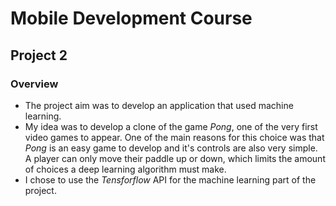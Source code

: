# Mobile Development Course #
## Project 2 ##

### Overview ###
* The project aim was to develop an application that used machine learning.
* My idea was to develop a clone of the game _Pong_, one of the very first video games to appear. One of the main reasons for this choice was that _Pong_ is an easy game to develop and it's controls are also very simple. A player can only move their paddle up or down, which limits the amount of choices a deep learning algorithm must make.
* I chose to use the _Tensforflow_ API for the machine learning part of the project.

